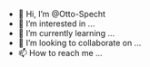 - 👋 Hi, I’m @Otto-Specht
- 👀 I’m interested in ...
- 🌱 I’m currently learning ...
- 💞️ I’m looking to collaborate on ...
- 📫 How to reach me ...

<!---
Otto-Specht/Otto-Specht is a ✨ special ✨ repository because its `README.md` (this file) appears on your GitHub profile.
You can click the Preview link to take a look at your changes.
--->
